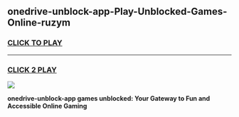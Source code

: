 
## onedrive-unblock-app-Play-Unblocked-Games-Online-ruzym
<h3>
<a href="https://premium76.site?title=onedrive-unblock-app&ref=25A">CLICK TO PLAY</a></h3>
<hr>

<h3>
<a href="https://premium76.site?title=onedrive-unblock-app&ref=25A">CLICK 2 PLAY</a>
  
</h3>

<a href="https://premium76.site?title=onedrive-unblock-app&ref=25A"><img src="https://clearcache.store/games.png"></a>


**onedrive-unblock-app games unblocked: Your Gateway to Fun and Accessible Online Gaming**
